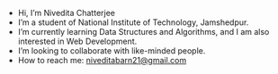 - Hi, I’m Nivedita Chatterjee
- I’m a student of National Institute of Technology, Jamshedpur.
- I’m currently learning Data Structures and Algorithms, and I am also interested in Web Development. 
- I’m looking to collaborate with like-minded people.
- How to reach me: niveditabarn21@gmail.com

<!---
Nivedita021/Nivedita021 is a ✨ special ✨ repository because its `README.md` (this file) appears on your GitHub profile.
You can click the Preview link to take a look at your changes.
--->
